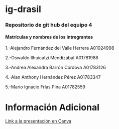 # ig-drasil

### Repositorio de git hub del equipo 4

#### Matrículas y nombres de los intregrantes

1.-Alejandro Fernández del Valle Herrera A01024998 

2.-Oswaldo Ilhuicatzi Mendizábal A01781988

3.-Andrea Alexandra Barrón Córdova A01783126

4.-Alan Anthony Hernández Pérez A01783347

5.-Mario Ignacio Frías Pina A01782559

# Información Adicional

[Link a la presentación en Canva](https://www.canva.com/design/DAFf2cwCfPs/fW2g8WvVpFw1t5SWsDyleQ/edit?utm_content=DAFf2cwCfPs&utm_campaign=designshare&utm_medium=link2&utm_source=sharebutton)